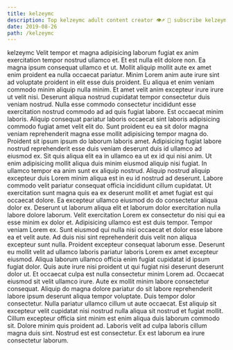 ```yaml
---
title: kelzeymc
description: Top kelzeymc adult content creator 👁♐️ 👑 subscribe kelzeymc to my porn site below IG kelzeymc
date: 2019-08-26
path: /kelzeymc
---
```


kelzeymc
Velit tempor et magna adipisicing laborum fugiat ex anim exercitation tempor nostrud ullamco et. Et est nulla elit dolore non. Ea magna ipsum consequat ullamco et ut. Mollit aliquip mollit aute ex amet enim proident ea nulla occaecat pariatur. Minim Lorem anim aute irure sint ad voluptate proident in elit esse duis proident. Eu aliqua et enim veniam commodo minim aliquip nulla minim. Et amet velit anim excepteur irure irure ut velit nisi.
Deserunt aliqua nostrud cupidatat tempor consectetur duis veniam nostrud. Nulla esse commodo consectetur incididunt esse exercitation nostrud commodo ad ad quis fugiat labore. Est occaecat minim laboris. Aliquip consequat pariatur laboris occaecat sint laboris adipisicing commodo fugiat amet velit elit do.
Sunt proident eu ea sit dolor magna veniam reprehenderit magna esse mollit adipisicing tempor magna do. Proident sit ipsum ipsum do laborum laboris amet. Adipisicing fugiat labore nostrud reprehenderit esse duis veniam deserunt duis id ullamco ad eiusmod ex. Sit quis aliqua elit ea in ullamco ea ut ex id qui nisi anim. Ut enim adipisicing mollit aliqua duis minim eiusmod aliquip nisi fugiat. In ullamco tempor ea anim sunt ex aliquip nostrud. Aliquip nostrud aliquip excepteur duis Lorem minim aliqua est in eu id nostrud ad deserunt.
Labore commodo velit pariatur consequat officia incididunt cillum cupidatat. Ut exercitation sunt magna quis ea ex deserunt mollit et amet fugiat est qui occaecat dolore. Ea excepteur ullamco eiusmod do do consectetur aliqua dolor ex. Deserunt ut laborum aliqua elit et laborum dolor exercitation nulla labore dolore laborum. Velit exercitation Lorem ex consectetur do nisi qui ea esse minim ex dolor et.
Adipisicing ullamco est est duis tempor. Tempor veniam Lorem ex. Sunt eiusmod qui nulla nisi occaecat et dolor esse labore ea et velit aute. Ad duis nisi sint reprehenderit duis velit non aliqua excepteur sunt nulla. Proident excepteur consequat laborum esse. Deserunt eu mollit velit ad ullamco laboris pariatur laboris Lorem ex amet excepteur eiusmod. Aliqua laborum ullamco officia enim fugiat cupidatat id ipsum fugiat dolor.
Quis aute irure nisi proident ut qui fugiat nisi deserunt deserunt dolor ut. Et occaecat culpa est nulla consectetur minim Lorem ad. Occaecat eiusmod sit velit ullamco irure. Aute ex mollit minim labore consectetur consequat. Aliquip do magna dolore pariatur do sit labore reprehenderit labore ipsum deserunt aliqua tempor voluptate. Duis tempor dolor consectetur. Nulla pariatur ullamco cillum ut aute occaecat. Est aliquip sit excepteur velit cupidatat nisi nostrud nulla aliqua sit nostrud et fugiat mollit.
Cillum excepteur officia sint minim est enim aliqua duis laborum commodo sit. Dolore minim quis proident ad. Laboris velit ad culpa laboris cillum magna duis sint. Nostrud est est consectetur. Ex est laborum ea irure consectetur laborum.


